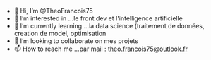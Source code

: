 - 👋 Hi, I’m @TheoFrancois75
- 👀 I’m interested in ...le front dev et l'intelligence  artificielle
- 🌱 I’m currently learning ...la data science (traitement de données, creation de model, optimisation
- 💞️ I’m looking to collaborate on  mes projets
- 📫 How to reach me ...par mail  : theo.francois75@outlook.fr

<!---
TheoFrancois75/TheoFrancois75 is a ✨ special ✨ repository because its `README.md` (this file) appears on your GitHub profile.
You can click the Preview link to take a look at your changes.
--->
